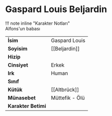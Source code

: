 # Gaspard Louis Beljardin  
  
  
!!! note inline "Karakter Notları"  
	Alfons'un babası  
  
  
<table><tr><td><b>İsim</b></td><td>Gaspard Louis</td></tr>  
<tr><td><b>Soyisim</b></td><td>[[Beljardin]]</td></tr>  
<tr><td><b>Hizip</b></td><td></td></tr>  
<tr><td><b>Cinsiyet</b></td><td>Erkek</td></tr>  
<tr><td><b>Irk</b></td><td>Human</td></tr>  
<tr><td><b>Sınıf</b></td><td></td></tr>  
<tr><td><b>Kütük</b></td><td>[[Altbrück]]</td></tr>  
<tr><td><b>Münasebet</b></td><td>Müttefik - Ölü</td></tr>  
<tr><td><b>Karakter Betimi</b></td><td></td></tr>  
</table>